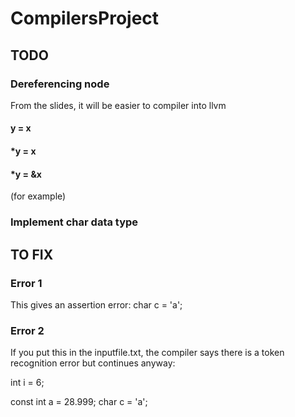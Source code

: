 # CompilersProject

## TODO

### Dereferencing node

From the slides, it will be easier to compiler into llvm

#### y = x

#### *y = x

#### *y = &x

(for example)

### Implement char data type

## TO FIX

### Error 1

This gives an assertion error: char c = 'a';

### Error 2

If you put this in the inputfile.txt, the compiler says there is a
token recognition error but continues anyway:

int i = 6;

const int a = 28.999;
char c = 'a';